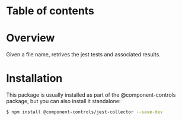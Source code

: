 # Table of contents

# Overview

Given a file name, retrives the jest tests and associated results.

# Installation

This package is usually installed as part of the @component-controls package, but you can also install it standalone:

```bash
$ npm install @component-controls/jest-collector --save-dev
```
